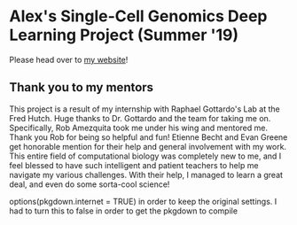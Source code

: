 Alex's Single-Cell Genomics Deep Learning Project (Summer '19)
================

Please head over to [my website](alexnghiem.github.io/r10xDL/)!

## Thank you to my mentors

This project is a result of my internship with Raphael Gottardo's Lab at the Fred Hutch. Huge thanks to Dr. Gottardo and the team for taking me on. Specifically, Rob Amezquita took me under his wing and mentored me. Thank you Rob for being so helpful and fun! Etienne Becht and Evan Greene get honorable mention for their help and general involvement with my work. This entire field of computational biology was completely new to me, and I feel blessed to have such intelligent and patient teachers to help me navigate my various challenges. With their help, I managed to learn a great deal, and even do some sorta-cool science!




options(pkgdown.internet = TRUE) in order to keep the original settings. I had to turn this to false in order to get the pkgdown to compile

